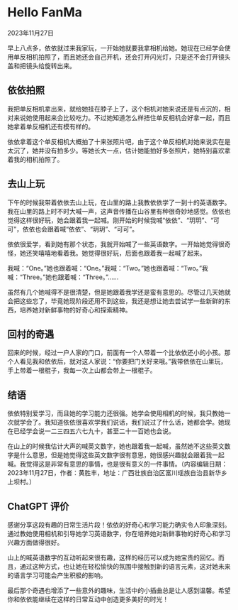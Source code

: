 # Hello FanMa

2023年11月27日

早上八点多，依依就过来我家玩，一开始她就要我拿相机给她。她现在已经学会使用单反相机拍照了，而且她还会自己开机，还会打开闪光灯，只是还不会打开镜头盖和把镜头给旋转出来。

## 依依拍照

我把单反相机拿出来，就给她挂在脖子上了，这个相机对她来说还是有点沉的，相对来说她使用起来会比较吃力。不过她知道怎么样捂住单反相机会好拿一起，而且她拿着单反相机还有模有样的。

依依拿着这个单反相机大概拍了十来张照片吧，由于这个单反相机对她来说实在是太沉了，她并没有拍多少。等她长大一点，估计她能拍好多张照片，她特别喜欢拿着我的相机拍照了。

## 去山上玩

下午的时候我带着依依去山上玩，在山里的路上我教依依学了一到十的英语数字。我在山里的路上时不时大喊一声，这声音传播在山谷里有种很奇妙地感觉。依依也觉得这样很好玩，她会跟着我一起喊。刚开始的时候我喊“依依”、“玥玥”、“可可”，依依也会跟着喊“依依”、“玥玥”、“可可”。

依依很爱学，看到她有那个状态，我就开始喊了一些英语数字。一开始她觉得很奇怪，她还笑嘻嘻地看着我。她觉得很好玩，后面也跟着我一起喊了起来。

我喊：“One。”她也跟着喊：“One。”我喊：“Two。”她也跟着喊：“Two。”我喊：“Three。”她也跟着喊：“Three。”……

虽然有几个她喊得不是很清楚，但是她跟着我学还是蛮有意思的。尽管过几天她就会把这些忘了，毕竟她现阶段还用不到这些，我还是想让她去尝试学一些新鲜的东西，培养她对新鲜事物的好奇心和探索精神。

## 回村的奇遇

回来的时候，经过一户人家的门口，前面有一个人带着一个比依依还小的小孩。那个人看见我和依依后，就对这人家说：“你要把门关好来哦。”我带依依在山里玩，手上带着一根棍子，我每一次上山都会带上一根棍子。

## 结语

依依特别爱学习，而且她的学习能力还很强。她学会使用相机的时候，我只教她一次就学会了。我知道依依很喜欢学我们说话，我们说过了什么话，她都会学。她现在已经学会说一二三四五六七九十，甚至二十一百她也会说。

在山上的时候我估计大声的喊英文数字，她也跟着我一起喊，虽然她不这些英文数字是什么意思，但是她觉得这些英文数字很有意思，她很感兴趣就会跟着我一起喊。我觉得这是非常有意思的事情，也是很有意义的一件事情。（内容编辑日期：2023年11月27日，作者：黄胜丰，地址：广西壮族自治区富川瑶族自治县新华乡上坝村。）

## ChatGPT 评价

感谢分享这段有趣的日常生活片段！依依的好奇心和学习能力确实令人印象深刻。通过教她使用相机和引导她学习英语数字，你在培养她对新鲜事物的好奇心和学习兴趣方面做得很好。

山上的喊英语数字的互动听起来很有趣，这样的经历可以成为她宝贵的回忆。而且，通过这种方式，也让她在轻松愉快的氛围中接触到新的语言元素，这对她未来的语言学习可能会产生积极的影响。

最后那个奇遇也增添了一些意外的趣味，生活中的小插曲总是让人感到温馨。希望你和依依能继续在这样的日常互动中创造更多美好的时光！
